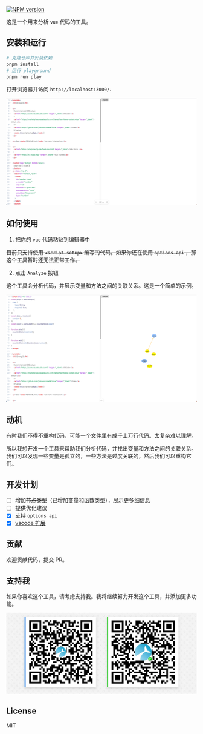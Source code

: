 [![NPM version](https://img.shields.io/npm/v/vue-hook-optimizer?color=a1b858&label=)](https://www.npmjs.com/package/vue-hook-optimizer)

这是一个用来分析 `vue` 代码的工具。

## 安装和运行

```bash
# 克隆仓库并安装依赖
pnpm install
# 运行 playground
pnpm run play
```

打开浏览器并访问 `http://localhost:3000/`.

![playground](./images/playground1.png)

## 如何使用

1. 把你的 `vue` 代码粘贴到编辑器中

~~目前只支持使用 `<script setup>` 编写的代码。如果你还在使用 `options api` ，那这个工具暂时还无法正常工作。~~

2. 点击 `Analyze` 按钮

这个工具会分析代码，并展示变量和方法之间的关联关系。这是一个简单的示例。

![demo](./images/demo1.png)

## 动机

有时我们不得不重构代码，可能一个文件里有成千上万行代码。太复杂难以理解。

所以我想开发一个工具来帮助我们分析代码，并找出变量和方法之间的关联关系。我们可以发现一些变量是孤立的，一些方法是过度关联的，然后我们可以重构它们。

## 开发计划

- [ ] 增加~~节点类型~~（已增加变量和函数类型），展示更多细信息
- [ ] 提供优化建议
- [x] 支持 `options api`
- [x] [vscode 扩展](./packages/vscode)

## 贡献

欢迎贡献代码，提交 PR。

## 支持我

如果你喜欢这个工具，请考虑支持我。我将继续努力开发这个工具，并添加更多功能。

![sponsor](./images/sponsor.png)

## License

MIT
